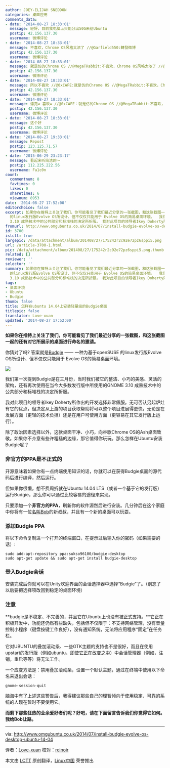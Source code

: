 ```yaml
---
author: JOEY-ELIJAH SNEDDON
categories: 桌面应用
comments_data:
- date: '2014-08-27 18:33:01'
  message: 轻好，目前我电脑上只能分出50G来给Ubuntu
  postip: 42.156.137.30
  username: 微博评论
- date: '2014-08-27 18:33:01'
  message: 不喜欢，Chrome OS风格太浓了 //@Garfield550:轉發微博
  postip: 42.156.137.30
  username: 微博评论
- date: '2014-08-27 18:33:01'
  message: 就是仿的Chrome OS //@MegaTRabbit:不喜欢，Chrome OS风格太浓了 //@Garfield550:轉發微博
  postip: 42.156.137.30
  username: 微博评论
- date: '2014-08-27 18:33:01'
  message: 所以不喜欢 //@0xCAFE:就是仿的Chrome OS //@MegaTRabbit:不喜欢，Chrome OS风格太浓了 //@Garfield550:轉發微博
  postip: 42.156.137.30
  username: 微博评论
- date: '2014-08-27 18:33:01'
  message: 漂亮w 喜欢w //@0xCAFE：就是仿的Chrome OS //@MegaTRabbit:不喜欢，Chrome OS风格太浓了 //@Garfield550:轉發微博
  postip: 42.156.137.30
  username: 微博评论
- date: '2014-08-27 18:33:01'
  message: 这个好
  postip: 42.156.137.30
  username: 微博评论
- date: '2014-08-27 19:33:01'
  message: Repost
  postip: 123.125.71.57
  username: 微博评论
- date: '2015-06-29 23:23:17'
  message: 看起来听简洁的～
  postip: 112.225.222.56
  username: Fa1c0n
count:
  commentnum: 8
  favtimes: 0
  likes: 0
  sharetimes: 6
  viewnum: 8953
date: '2014-08-27 17:52:00'
editorchoice: false
excerpt: 如果你在推特上关注了我们，你可能看见了我们最近分享的一张截图，和这张截图一起的还有对它所展示的桌面进行命名的邀请。 你猜对了吗? 答案就是Budgie  一种为基于openSUSE
  的linux发行版Evolve OS所设计、但不仅仅只能用于 Evolve OS的简易桌面环境。  我们第一次提到Budgie是在三月份，当时我们被它的整洁、小巧的美感、灵活的架构，还有再次使用在当今大多数发行版中所使用的GNOME
  3.10 成熟技术中的公共部分和标堆栈的决定所折服。 我对此项目的领导者Ikey Doherty所作出的开发选择非常佩服。无可否认另起炉灶有它的优点，但决定从上
fromurl: http://www.omgubuntu.co.uk/2014/07/install-budgie-evolve-os-desktop-ubuntu-14-04
id: 3700
islctt: true
largepic: /data/attachment/album/201408/27/175242r2c92e72pz6sppi5.png
url: /article-3700-1.html
pic: /data/attachment/album/201408/27/175242r2c92e72pz6sppi5.png.thumb.jpg
related: []
reviewer: ''
selector: ''
summary: 如果你在推特上关注了我们，你可能看见了我们最近分享的一张截图，和这张截图一起的还有对它所展示的桌面进行命名的邀请。 你猜对了吗? 答案就是Budgie  一种为基于openSUSE
  的linux发行版Evolve OS所设计、但不仅仅只能用于 Evolve OS的简易桌面环境。  我们第一次提到Budgie是在三月份，当时我们被它的整洁、小巧的美感、灵活的架构，还有再次使用在当今大多数发行版中所使用的GNOME
  3.10 成熟技术中的公共部分和标堆栈的决定所折服。 我对此项目的领导者Ikey Doherty所作出的开发选择非常佩服。无可否认另起炉灶有它的优点，但决定从上
tags:
- 桌面环境
- Ubuntu
- Budgie
thumb: false
title: 怎样在ubuntu 14.04上安装轻量级的Budgie桌面
titlepic: false
translator: Love-xuan
updated: '2014-08-27 17:52:00'
---
```


**如果你在推特上关注了我们，你可能看见了我们最近分享的一张截图，和这张截图一起的还有对它所展示的桌面进行命名的邀请。**


你猜对了吗? 答案就是[Budgie](http://www.omgubuntu.co.uk/2014/03/budgie-desktop-chrome-os-like) —— 一种为基于openSUSE 的linux发行版Evolve OS所设计、但不仅仅只能用于 Evolve OS的简易桌面环境。


![](/data/attachment/album/201408/27/175242r2c92e72pz6sppi5.png)


我们第一次提到Budgie是在三月份，当时我们被它的整洁、小巧的美感、灵活的架构，还有再次使用在当今大多数发行版中所使用的GNOME 3.10 成熟技术中的公共部分和标堆栈的决定所折服。


我对此项目的领导者Ikey Doherty所作出的开发选择非常佩服。无可否认另起炉灶有它的优点，但决定从上游的项目获取帮助将可以整个项目进展得更快，无论是在发展方面（更轻的技术负担）还是在用户可使用方面（更容易在其它发行版上运行）。


除了政治因素选择以外，这款桌面干净、小巧，向谷歌Chrome OS的Ash桌面致敬。如果你不介意有些许粗糙的边缘，那它值得你玩玩。那么怎样在Ubuntu安装Budgie呢？


### 非官方的PPA是不正式的


开源意味着如果你有一点终端使用知识的话，你就可以在获得Budgie桌面的源代码后进行编译，然后运行。


但如果你很懒，想不费周折就在Ubuntu 14.04 LTS（或者一个基于它的发行版）运行Budgie，那么你可以通过比较容易的途径来实现。


只要添加一个**非官方的PPA**，刷新你的软件源然后进行安装。几分钟后在这个家庭中你将有一位[名叫Bob](http://en.wikipedia.org/wiki/Bob)的新叔叔，并且有一个新的桌面可以玩耍。


### 添加Budgie PPA


将以下命令复制进一个打开的终端窗口，在提示过后输入你的密码（如果需要的话）:



```
sudo add-apt-repository ppa:sukso96100/budgie-desktop
sudo apt-get update && sudo apt-get install budgie-desktop

```

### 登入Budgie会话


安装完成后你就可以在Unity欢迎界面的会话选择器中选择“Budgie”了。（别忘了以后要把选择项改回到稳定的桌面环境）


### 注意


**budgie是不稳定、不完善的，并且它在Ubuntu上也没有被正式支持。**它正在积极开发中，功能还仍然有些缺失，包括但不仅限于：不支持网络管理，没有音量控制小程序（键盘按键工作良好），没有通知系统，无法将应用程序“固定”在任务栏。


它对UBUNTU的叠加滚动条、一些GTK主题的支持也不是很好，而且在使用upstart的发行版（例如ubuntu，[即使它正在改变之中](http://www.omgubuntu.co.uk/2014/02/ubuntu-debian-switching-systemd)）中会话管理器（例如，注销，重启等等）将无法工作。


一个应变方法是：禁用叠加滚动条，设置一个默认主题，通过在终端中使用以下命名来退出会话：



```
gnome-session-quit

```

脑海中有了上述这些警告后，我得建议那些自己的理智倾向于使用稳定、可靠的系统的人现在暂时不要使用它。


**而剩下那些狂热的业余爱好者们呢？好吧，请在下面留言告诉我们你觉得它如何。我给Bob让路。**




---


via: <http://www.omgubuntu.co.uk/2014/07/install-budgie-evolve-os-desktop-ubuntu-14-04>


译者：[Love-xuan](https://github.com/Love-xuan) 校对：[reinoir](https://github.com/reinoi)


本文由 [LCTT](https://github.com/LCTT/TranslateProject) 原创翻译，[Linux中国](http://linux.cn/) 荣誉推出